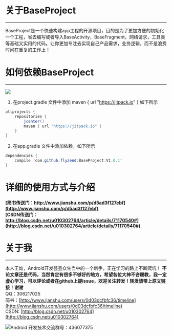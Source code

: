 # 关于BaseProject
---
BaseProject是一个快速构建app工程的开源项目，目的是为了更加方便的初始化一个工程，省去编写或者导入BaseActivity，BaseFragment，网络请求，工具类等基础又实用的代码。让你更加专注去实现自己产品需求，业务逻辑，而不是浪费时间在重复的工作上！

# 如何依赖BaseProject
---
[![](https://jitpack.io/v/flyzend/BaseProject.svg)](https://jitpack.io/#flyzend/BaseProject)
1. 在project.gradle 文件中添加 maven { url "https://jitpack.io" } 如下所示
```JAVA
allprojects {
    repositories {
        jcenter()
        maven { url "https://jitpack.io" }
    }
}
```

2. 在app.gradle 文件中添加依赖，如下所示  
```JAVA
dependencies {
    compile 'com.github.flyzend:BaseProject:V1.0.1'
}
```

# 详细的使用方式与介绍

**[简书传送门：http://www.jianshu.com/p/d5ad3f127ebf](http://www.jianshu.com/p/d5ad3f127ebf)**  
**[CSDN传送门：http://blog.csdn.net/u010302764/article/details/71170540#](http://blog.csdn.net/u010302764/article/details/71170540#)**

# 关于我
---
本人王灿，Android开发芸芸众生当中的一个新手，正在学习的路上不断爬坑！
**不论文章还是代码，当然肯定有很多不够好的地方，希望各位大神不吝赐教，我一定虚心学习，可以评论或者在github上提issue，欢迎关注转发！转发请带上原文链接！谢谢**  
QQ：306217025  
简书：[http://www.jianshu.com/users/0d03dcfbfc36/timeline](http://www.jianshu.com/users/0d03dcfbfc36/timeline)  
CSDN: [http://blog.csdn.net/u010302764](http://blog.csdn.net/u010302764)  

![Android 开发技术交流群号：436077375](https://github.com/flyzend/BaseProject/blob/master/GIF/Android&%2332;%E5%BC%80%E5%8F%91%E6%8A%80%E6%9C%AF%E4%BA%A4%E6%B5%81%E7%BE%A4%E7%BE%A4%E4%BA%8C%E7%BB%B4%E7%A0%81.png?raw=true)
